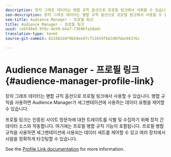 ```yaml
---
description: 장치 그래프 데이터는 병합 규칙 옵션으로 프로필 링크에서 사용할 수 있습니다. 병합 규칙을 사용하면 Audience Manager가 세그멘테이션에 사용하는 데이터 유형을 제어할 수 있습니다.
seo-description: 장치 그래프 데이터는 병합 규칙 옵션으로 프로필 링크에서 사용할 수 있습니다. 병합 규칙을 사용하면 Audience Manager가 세그멘테이션에 사용하는 데이터 유형을 제어할 수 있습니다.
seo-title: Audience Manager - 프로필 링크
title: Audience Manager - 프로필 링크
uuid: cebf40e5-9f0c-4e59-b4a7-73696fa2dadc
translation-type: tm+mt
source-git-commit: 822882d4f9bb9eed7cf116597b62d07bbe94376c

---
```



# Audience Manager - 프로필 링크{#audience-manager-profile-link}

장치 그래프 데이터는 병합 규칙 옵션으로 프로필 링크에서 사용할 수 있습니다. 병합 규칙을 사용하면 Audience Manager가 세그멘테이션에 사용하는 데이터 유형을 제어할 수 있습니다.

프로필 링크는 인증된 사이트 방문자에 대한 트레이트를 식별 및 수집하기 위해 장치 간 데이터 소스와 작동합니다. 여기에는 프로필 병합 규칙 기능이 포함됩니다. 프로필 병합 규칙을 사용하면 세그멘테이션에 사용되는 데이터 세트를 제어할 수 있고 여러 장치에서 사람을 정확하게 타깃팅할 수 있습니다.

See the [Profile Link documentation](https://docs.adobe.com/content/help/en/audience-manager/user-guide/features/profile-merge-rules/merge-rules-overview.html) for more information.
